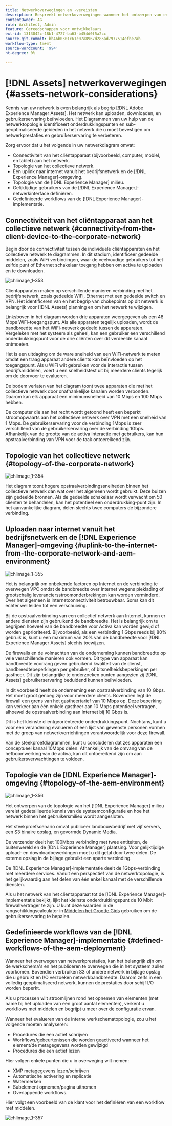 ```yaml
---
title: Netwerkoverwegingen en -vereisten
description: Bespreekt netwerkoverwegingen wanneer het ontwerpen van een  [!DNL Adobe Experience Manager Assets] plaatsing.
contentOwner: AG
role: Architect, Admin
feature: Gereedschappen voor ontwikkelaars
exl-id: 1313842c-18b1-4727-ba63-b454d0f5a2cc
source-git-commit: bb46b0301c61c07a8967d285ad7977514efbe7ab
workflow-type: tm+mt
source-wordcount: '994'
ht-degree: 0%

---
```


# [!DNL Assets] netwerkoverwegingen {#assets-network-considerations}

Kennis van uw netwerk is even belangrijk als begrip [!DNL Adobe Experience Manager Assets]. Het netwerk kan uploaden, downloaden, en gebruikerservaring beïnvloeden. Het Diagrammen van uw hulp van de netwerktopologie identificeert onderdrukkingspunten en sub-geoptimaliseerde gebieden in het netwerk die u moet bevestigen om netwerkprestaties en gebruikerservaring te verbeteren.

Zorg ervoor dat u het volgende in uw netwerkdiagram omvat:

* Connectiviteit van het cliëntapparaat (bijvoorbeeld, computer, mobiel, en tablet) aan het netwerk.
* Topologie van het collectieve netwerk.
* Een uplink naar internet vanuit het bedrijfsnetwerk en de [!DNL Experience Manager]-omgeving.
* Topologie van de [!DNL Experience Manager] milieu.
* Gelijktijdige gebruikers van de [!DNL Experience Manager]-netwerkinterface definiëren.
* Gedefinieerde workflows van de [!DNL Experience Manager]-implementatie.

## Connectiviteit van het cliëntapparaat aan het collectieve netwerk {#connectivity-from-the-client-device-to-the-corporate-network}

Begin door de connectiviteit tussen de individuele cliëntapparaten en het collectieve netwerk te diagrammen. In dit stadium, identificeer gedeelde middelen, zoals WiFi verbindingen, waar de veelvoudige gebruikers tot het zelfde punt of Ethernet schakelaar toegang hebben om activa te uploaden en te downloaden.

![chlimage_1-353](assets/chlimage_1-353.png)

Clientapparaten maken op verschillende manieren verbinding met het bedrijfsnetwerk, zoals gedeelde WiFi, Ethernet met een gedeelde switch en VPN. Het identificeren van en het begrip van chokepoints op dit netwerk is belangrijk voor [!DNL Assets] planning en om het netwerk te wijzigen.

Linksboven in het diagram worden drie apparaten weergegeven als een 48 Mbps WiFi-toegangspunt. Als alle apparaten tegelijk uploaden, wordt de bandbreedte van het WiFi-netwerk gedeeld tussen de apparaten. Vergeleken met het systeem als geheel, kan een gebruiker een verschillend onderdrukkingspunt voor de drie cliënten over dit verdeelde kanaal ontmoeten.

Het is een uitdaging om de ware snelheid van een WiFi-netwerk te meten omdat een traag apparaat andere clients kan beïnvloeden op het toegangspunt. Als u WiFi wilt gebruiken voor de interactie tussen bedrijfsmiddelen, voert u een snelheidstest uit bij meerdere clients tegelijk om de doorvoer te evalueren.

De bodem verlaten van het diagram toont twee apparaten die met het collectieve netwerk door onafhankelijke kanalen worden verbonden. Daarom kan elk apparaat een minimumsnelheid van 10 Mbps en 100 Mbps hebben.

De computer die aan het recht wordt getoond heeft een beperkt stroomopwaarts aan het collectieve netwerk over VPN met een snelheid van 1 Mbps. De gebruikerservaring voor de verbinding 1Mbps is zeer verschillend van de gebruikerservaring over de verbinding 1Gbps. Afhankelijk van de grootte van de activa interactie met gebruikers, kan hun opstraalverbinding van VPN voor de taak ontoereikend zijn.

## Topologie van het collectieve netwerk {#topology-of-the-corporate-network}

![chlimage_1-354](assets/chlimage_1-354.png)

Het diagram toont hogere opstraalverbindingssnelheden binnen het collectieve netwerk dan wat over het algemeen wordt gebruikt. Deze buizen zijn gedeelde bronnen. Als de gedeelde schakelaar wordt verwacht om 50 cliënten te behandelen, kan het potentieel een onderdrukking-punt zijn. In het aanvankelijke diagram, delen slechts twee computers de bijzondere verbinding.

## Uploaden naar internet vanuit het bedrijfsnetwerk en de [!DNL Experience Manager]-omgeving {#uplink-to-the-internet-from-the-corporate-network-and-aem-environment}

![chlimage_1-355](assets/chlimage_1-355.png)

Het is belangrijk om onbekende factoren op Internet en de verbinding te overwegen VPC omdat de bandbreedte over Internet wegens pieklading of grootschalig leveranciersstroomonderbrekingen kan worden verminderd. Over het algemeen is internetconnectiviteit betrouwbaar. Soms kan dit echter wel leiden tot een verschuiving.

Bij de opstraalverbinding van een collectief netwerk aan Internet, kunnen er andere diensten zijn gebruikend de bandbreedte. Het is belangrijk om te begrijpen hoeveel van de bandbreedte voor Activa kan worden gewijd of worden geprioriteerd. Bijvoorbeeld, als een verbinding 1 Gbps reeds bij 80% gebruik is, kunt u een maximum van 20% van de bandbreedte voor [!DNL Experience Manager Assets] slechts toewijzen.

De firewalls en de volmachten van de onderneming kunnen bandbreedte op vele verschillende manieren ook vormen. Dit type van apparaat kan bandbreedte voorrang geven gebruikend kwaliteit van de dienst, bandbreedtebeperkingen per gebruiker, of bitsnelheidsbeperkingen per gastheer. Dit zijn belangrijke te onderzoeken punten aangezien zij [!DNL Assets] gebruikerservaring beduidend kunnen beïnvloeden.

In dit voorbeeld heeft de onderneming een opstraalverbinding van 10 Gbps. Het moet groot genoeg zijn voor meerdere clients. Bovendien legt de firewall een grens van het gastheertarief van 10 Mbps op. Deze beperking kan verkeer aan één enkele gastheer aan 10 Mbps potentieel vertragen, alhoewel de opstraalverbinding aan Internet bij 10 Gbps is.

Dit is het kleinste clientgeoriënteerde onderdrukkingspunt. Nochtans, kunt u voor een verandering evalueren of een lijst van gewenste personen vormen met de groep van netwerkverrichtingen verantwoordelijk voor deze firewall.

Van de steekproefdiagrammen, kunt u concluderen dat zes apparaten een conceptueel kanaal 10Mbps delen. Afhankelijk van de omvang van de hefboomwerking van de activa, kan dit ontoereikend zijn om aan gebruikersverwachtingen te voldoen.

## Topologie van de [!DNL Experience Manager]-omgeving {#topology-of-the-aem-environment}

![chlimage_1-356](assets/chlimage_1-356.png)

Het ontwerpen van de topologie van het [!DNL Experience Manager] milieu vereist gedetailleerde kennis van de systeemconfiguratie en hoe het netwerk binnen het gebruikersmilieu wordt aangesloten.

Het steekproefscenario omvat publiceer landbouwbedrijf met vijf servers, een S3 binaire opslag, en gevormde Dynamic Media.

De verzender deelt het 100Mbps verbinding met twee entiteiten, de buitenwereld en de [!DNL Experience Manager] plaatsing. Voor gelijktijdige upload- en downloadbewerkingen moet u dit getal door twee delen. De externe opslag in de bijlage gebruikt een aparte verbinding.

De [!DNL Experience Manager]-implementatie deelt de 1Gbps-verbinding met meerdere services. Vanuit een perspectief van de netwerktopologie, is het gelijkwaardig aan het delen van één enkel kanaal met de verschillende diensten.

Als u het netwerk van het clientapparaat tot de [!DNL Experience Manager]-implementatie bekijkt, lijkt het kleinste onderdrukkingspunt de 10 Mbit firewallvertrager te zijn. U kunt deze waarden in de rangschikkingscalculator in [Middelen het Grootte Gids](assets-sizing-guide.md) gebruiken om de gebruikerservaring te bepalen.

## Gedefinieerde workflows van de [!DNL Experience Manager]-implementatie {#defined-workflows-of-the-aem-deployment}

Wanneer het overwegen van netwerkprestaties, kan het belangrijk zijn om de werkschema&#39;s en het publiceren te overwegen die in het systeem zullen voorkomen. Bovendien verbruiken S3 of andere netwerk in bijlage opslag die u gebruikt en I/O verzoeken netwerkbandbreedte. Daarom zelfs in een volledig geoptimaliseerd netwerk, kunnen de prestaties door schijf I/O worden beperkt.

Als u processen wilt stroomlijnen rond het opnemen van elementen (met name bij het uploaden van een groot aantal elementen), verkent u workflows met middelen en begrijpt u meer over de configuratie ervan.

Wanneer het evalueren van de interne werkschematopologie, zou u het volgende moeten analyseren:

* Procedures die een actief schrijven
* Workflows/gebeurtenissen die worden geactiveerd wanneer het element/de metagegevens worden gewijzigd
* Procedures die een actief lezen

Hier volgen enkele punten die u in overweging wilt nemen:

* XMP metagegevens lezen/schrijven
* Automatische activering en replicatie
* Watermerken
* Subelement opnemen/pagina uitnemen
* Overlappende workflows.

Hier volgt een voorbeeld van de klant voor het definiëren van een workflow met middelen.

![chlimage_1-357](assets/chlimage_1-357.png)
